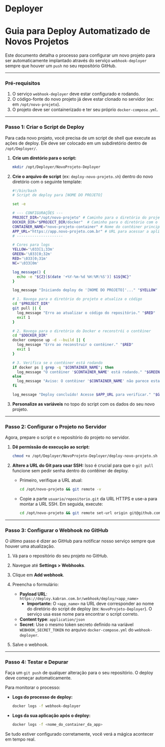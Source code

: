 # Deployer

# Guia para Deploy Automatizado de Novos Projetos

Este documento detalha o processo para configurar um novo projeto para ser automaticamente implantado através do serviço `webhook-deployer` sempre que houver um `push` no seu repositório GitHub.

---

### Pré-requisitos

1.  O serviço `webhook-deployer` deve estar configurado e rodando.
2.  O código-fonte do novo projeto já deve estar clonado no servidor (ex: em `/opt/novo-projeto`).
3.  O projeto deve ser containerizado e ter seu próprio `docker-compose.yml`.

---

### Passo 1: Criar o Script de Deploy

Para cada novo projeto, você precisa de um script de shell que execute as ações de deploy. Ele deve ser colocado em um subdiretório dentro de `/opt/Deployer/`.

1.  **Crie um diretório para o script:**
    ```bash
    mkdir /opt/Deployer/NovoProjeto-Deployer
    ```

2.  **Crie o arquivo de script** (ex: `deploy-novo-projeto.sh`) dentro do novo diretório com o seguinte template:

    ```bash
    #!/bin/bash
    # Script de deploy para [NOME DO PROJETO]

    set -e

    # --- CONFIGURAÇÕES ---
    PROJECT_DIR="/opt/novo-projeto" # Caminho para o diretório do projeto
    DOCKER_DIR="$PROJECT_DIR/docker"  # Caminho para o diretório com o docker-compose.yml
    CONTAINER_NAME="novo-projeto-container" # Nome do contêiner principal da aplicação
    APP_URL="https://app.novo-projeto.com.br" # URL para acessar a aplicação
    # ---------------------

    # Cores para logs
    YELLOW='\033[1;33m'
    GREEN='\033[0;32m'
    RED='\033[0;31m'
    NC='\033[0m'

    log_message() {
      echo -e "${2}[$(date '+%Y-%m-%d %H:%M:%S')] $1${NC}"
    }

    log_message "Iniciando deploy de '[NOME DO PROJETO]'..." "$YELLOW"

    # 1. Navega para o diretório do projeto e atualiza o código
    cd "$PROJECT_DIR"
    git pull || {
      log_message "Erro ao atualizar o código do repositório." "$RED"
      exit 1
    }

    # 2. Navega para o diretório do Docker e reconstrói o contêiner
    cd "$DOCKER_DIR"
    docker compose up -d --build || {
      log_message "Erro ao reconstruir o contêiner." "$RED"
      exit 1
    }

    # 3. Verifica se o contêiner está rodando
    if docker ps | grep -q "$CONTAINER_NAME"; then
      log_message "O contêiner '$CONTAINER_NAME' está rodando." "$GREEN"
    else
      log_message "Aviso: O contêiner '$CONTAINER_NAME' não parece estar rodando." "$RED"
    fi

    log_message "Deploy concluído! Acesse $APP_URL para verificar." "$GREEN"
    ```

3.  **Personalize as variáveis** no topo do script com os dados do seu novo projeto.

---

### Passo 2: Configurar o Projeto no Servidor

Agora, prepare o script e o repositório do projeto no servidor.

1.  **Dê permissão de execução ao script:**
    ```bash
    chmod +x /opt/Deployer/NovoProjeto-Deployer/deploy-novo-projeto.sh
    ```

2.  **Altere a URL do Git para usar SSH:** Isso é crucial para que o `git pull` funcione sem pedir senha dentro do contêiner de deploy.
    *   Primeiro, verifique a URL atual:
        ```bash
        cd /opt/novo-projeto && git remote -v
        ```
    *   Copie a parte `usuario/repositorio.git` da URL HTTPS e use-a para montar a URL SSH. Em seguida, execute:
        ```bash
        cd /opt/novo-projeto && git remote set-url origin git@github.com:usuario/repositorio.git
        ```

---

### Passo 3: Configurar o Webhook no GitHub

O último passo é dizer ao GitHub para notificar nosso serviço sempre que houver uma atualização.

1.  Vá para o repositório do seu projeto no GitHub.
2.  Navegue até **Settings > Webhooks**.
3.  Clique em **Add webhook**.
4.  Preencha o formulário:
    *   **Payload URL**: `https://deploy.kabran.com.br/webhook/deploy/<app_name>`
        *   **Importante:** O `<app_name>` na URL deve corresponder ao nome do diretório do script de deploy (ex: `NovoProjeto-Deployer`). O serviço usa esse nome para encontrar o script correto.
    *   **Content type**: `application/json`
    *   **Secret**: Use o mesmo token secreto definido na variável `WEBHOOK_SECRET_TOKEN` no arquivo `docker-compose.yml` do `webhook-deployer`.

5.  Salve o webhook.

---

### Passo 4: Testar e Depurar

Faça um `git push` de qualquer alteração para o seu repositório. O deploy deve começar automaticamente.

Para monitorar o processo:

*   **Logs do processo de deploy:**
    ```bash
    docker logs -f webhook-deployer
    ```

*   **Logs da sua aplicação após o deploy:**
    ```bash
    docker logs -f <nome_do_container_da_app>
    ```

Se tudo estiver configurado corretamente, você verá a mágica acontecer em tempo real.
